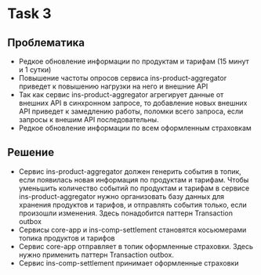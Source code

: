 # Task 3

## Проблематика

- Редкое обновление информации по продуктам и тарифам (15 минут и 1 сутки)
- Повышение частоты опросов сервиса ins-product-aggregator приведет к повышению нагрузки на него и внешние API
- Так как сервис ins-product-aggregator агрегирует данные от внешних API в синхронном запросе, то добавление новых внешних API приведет к замедлению работы, поломки всего запроса, если запросы к внешим API последовательны.
- Редкое обновление информации по всем оформленным страховкам

## Решение

- Сервис ins-product-aggregator должен генерить события в топик, если появилась новая информация по продуктам и тарифам. Чтобы уменьшить количество событий по продуктам и тарифам в сервисе ins-product-aggregator нужно организовать базу данных для хранения продуктов и тарифов, и отправлять события только, если произошли изменения. Здесь понадобится паттерн Transaction outbox
- Сервисы core-app и ins-comp-settlement становятся косьюмерами топика продуктов и тарифов
- Сервис core-app отправляет в топик оформленные страховки. Здесь нужно применить паттерн Transaction outbox.
- Сервис ins-comp-settlement принимает оформленные страховки
